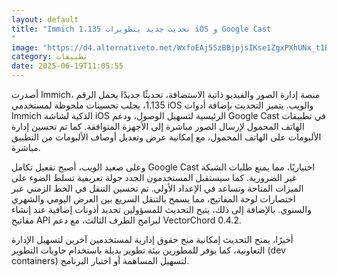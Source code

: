 ```yaml
---
layout: default
title: "Immich 1.135 تحديث جديد بتطويرات iOS و Google Cast
"
image: "https://d4.alternativeto.net/WxfoEAj5SzBBjpjsIKse1ZgxPXhUNx_t1BUZxhOxt8I/rs:fill:1520:760:0/g:ce:0:0/YWJzOi8vZGlzdC9jb250ZW50LzE3NTAyODMzNjIwMzcucG5n.png"
category: تطبيقات
date: 2025-06-19T11:05:55
---
```


أصدرت Immich، منصة إدارة الصور والفيديو ذاتية الاستضافة، تحديثًا جديدًا يحمل الرقم 1.135، يجلب تحسينات ملحوظة لمستخدمي iOS والويب. يتميز التحديث بإضافة أدوات Immich الذكية لشاشة iOS الرئيسية لتسهيل الوصول، ودعم Google Cast في تطبيقات الهاتف المحمول لإرسال الصور مباشرة إلى الأجهزة المتوافقة. كما تم تحسين إدارة الألبومات على الهاتف المحمول، مع إمكانية عرض وتعديل أوصاف الألبومات من التطبيق مباشرة.

وعلى صعيد الويب، أصبح تفعيل تكامل Google Cast اختياريًا، مما يمنع طلبات الشبكة غير الضرورية. كما سيستقبل المستخدمون الجدد جولة تعريفية تسلط الضوء على الميزات المتاحة وتساعد في الإعداد الأولي. تم تحسين التنقل في الخط الزمني عبر اختصارات لوحة المفاتيح، مما يسمح بالتنقل السريع بين العرض اليومي والشهري والسنوي. بالإضافة إلى ذلك، يتيح التحديث للمسؤولين تحديد أذونات إضافية عند إنشاء مفاتيح API لبرامج الطرف الثالث، مع دعم VectorChord 0.4.2.

أخيرًا، يمنح التحديث إمكانية منح حقوق إدارية لمستخدمين آخرين لتسهيل الإدارة التعاونية، كما يوفر للمطورين بيئة تطوير بديلة باستخدام حاويات التطوير (dev containers) لتسهيل المساهمة أو اختبار البرنامج.
